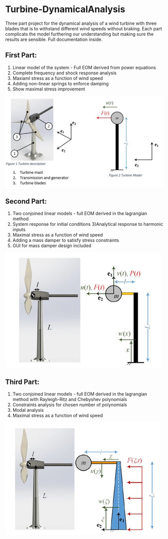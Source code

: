 # Turbine-DynamicalAnalysis
Three part project for the dynamical analysis of a wind turbine with three blades
that is to withstand different wind speeds without braking.
Each part complicats the model furthering our understanding but making sure the results are sensible.
Full documentation inside.

## First Part:
1) Linear model of the system - Full EOM derived from power equations
2) Complete frequency and shock response analysis
3) Maxiaml stress as a function of wind speed
4) Adding non-linear springs to enforce damping
5) Show maximal stress improvement

![SC2 Video](Images/System1.jpg)

## Second Part:
1) Two conjoined linear models - full EOM derived in the lagrangian method
2) System response for initial conditions
3)Analytical response to harmonic inputs
4) Maximal stress as a function of wind speed
5) Adding a mass damper to satisfy stress constraints
6) GUI for mass damper design included

![SC2 Video](Images/System2.jpg)

## Third Part:
1) Two conjoined linear models - full EOM derived in the lagrangian method
 with Rayleigh-Ritz and Chebyshev polynomials
2) Constraints analysis for chosen number of polynomials
3) Modal analysis
4) Maximal stress as a function of wind speed

![SC2 Video](Images/System3.jpg)